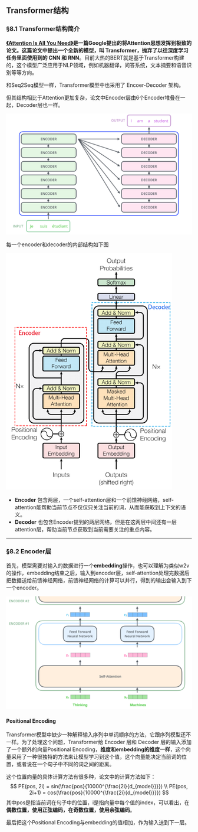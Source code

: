 ## Transformer结构



### §8.1 Transformer结构简介

**[《Attention Is All You Need》](https://arxiv.org/pdf/1706.03762.pdf)是一篇Google提出的将Attention思想发挥到极致的论文。这篇论文中提出一个全新的模型，叫 Transformer，抛弃了以往深度学习任务里面使用到的 CNN 和 RNN**。目前大热的BERT就是基于Transformer构建的，这个模型广泛应用于NLP领域，例如机器翻译，问答系统，文本摘要和语音识别等等方向。

和Seq2Seq模型一样，Transformer模型中也采用了 Encoer-Decoder 架构。

但其结构相比于Attention更加复杂，论文中Encoder层由6个Encoder堆叠在一起，Decoder层也一样。

<img src="https://raw.githubusercontent.com/oraccc/NLP-Basic/master/img/transformer/transformer-structure.png" width="650" />

每一个encoder和decoder的内部结构如下图

<img src="https://raw.githubusercontent.com/oraccc/NLP-Basic/master/img/transformer/encoder-decoder.png" width="450" />

- **Encoder** 包含两层，一个self-attention层和一个前馈神经网络，self-attention能帮助当前节点不仅仅只关注当前的词，从而能获取到上下文的语义。
- **Decoder** 也包含Encoder提到的两层网络，但是在这两层中间还有一层attention层，帮助当前节点获取到当前需要关注的重点内容。

---



### §8.2 Encoder层

首先，模型需要对输入的数据进行一个**embedding**操作，也可以理解为类似w2v的操作，embedding结束之后，输入到encoder层，self-attention处理完数据后把数据送给前馈神经网络，前馈神经网络的计算可以并行，得到的输出会输入到下一个encoder。

<img src="https://raw.githubusercontent.com/oraccc/NLP-Basic/master/img/transformer/encoders.png" width="600" />

#### Positional Encoding

Transformer模型中缺少一种解释输入序列中单词顺序的方法，它跟序列模型还不一样。为了处理这个问题，Transformer给 Encoder 层和 Decoder 层的输入添加了一个额外的向量Positional Encoding，**维度和embedding的维度一样**，这个向量采用了一种很独特的方法来让模型学习到这个值，这个向量能决定当前词的位置，或者说在一个句子中不同的词之间的距离。

这个位置向量的具体计算方法有很多种，论文中的计算方法如下：
$$
PE(pos, 2i) = sin(\frac{pos}{10000^{\frac{2i}{d_{model}}}}) \\
PE(pos, 2i+1) = cos(\frac{pos}{10000^{\frac{2i}{d_{model}}}})
$$
其中pos是指当前词在句子中的位置，i是指向量中每个值的index，可以看出，在**偶数位置，使用正弦编码，在奇数位置，使用余弦编码**。

最后把这个Positional Encoding与embedding的值相加，作为输入送到下一层。